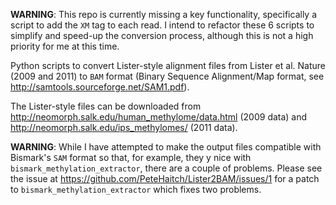 __WARNING__: This repo is currently missing a key functionality, specifically a script to add the `XM` tag to each read. I intend to refactor these 6 scripts to simplify and speed-up the conversion process, although this is not a high priority for me at this time. 

Python scripts to convert Lister-style alignment files from Lister et al. Nature (2009 and 2011) to `BAM` format (Binary Sequence Alignment/Map format, see http://samtools.sourceforge.net/SAM1.pdf). 

The Lister-style files can be downloaded from http://neomorph.salk.edu/human_methylome/data.html (2009 data) and http://neomorph.salk.edu/ips_methylomes/ (2011 data).

__WARNING__: While I have attempted to make the output files compatible with Bismark's `SAM` format so that, for example, they y nice with `bismark_methylation_extractor`, there are a couple of problems. Please see the issue at https://github.com/PeteHaitch/Lister2BAM/issues/1 for a patch to `bismark_methylation_extractor` which fixes two problems.
